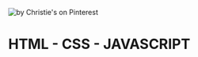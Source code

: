 ![](https://i.pinimg.com/564x/af/69/92/af69921bd04546c232d0a0aa3ba437c5.jpg "by Christie's on Pinterest")

# HTML - CSS - JAVASCRIPT
